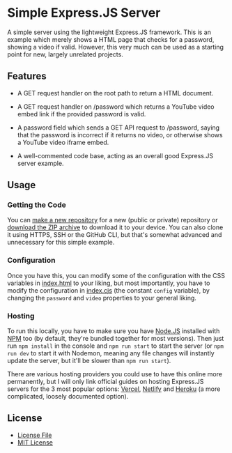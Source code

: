 # Simple Express.JS Server

A simple server using the lightweight Express.JS framework. This is an example which merely shows a HTML page that checks for a password, showing a video if valid. However, this very much can be used as a starting point for new, largely unrelated projects.

## Features

- A GET request handler on the root path to return a HTML document.

- A GET request handler on /password which returns a YouTube video embed link if the provided password is valid.

- A password field which sends a GET API request to /password, saying that the password is incorrect if it returns no video, or otherwise shows a YouTube video iframe embed.

- A well-commented code base, acting as an overall good Express.JS server example.

## Usage

### Getting the Code

You can [make a new repository](https://github.com/new?template_name=express-server&template_owner=eulmdev) for a new (public or private) repository or [download the ZIP archive](https://github.com/eulmdev/express-server/archive/refs/heads/main.zip) to download it to your device. You can also clone it using HTTPS, SSH or the GitHub CLI, but that's somewhat advanced and unnecessary for this simple example.

### Configuration

Once you have this, you can modify some of the configuration with the CSS variables in [index.html](/index.html) to your liking, but most importantly, you have to modify the configuration in [index.cjs](/index.cjs) (the constant `config` variable), by changing the `password` and `video` properties to your general liking.

### Hosting

To run this locally, you have to make sure you have [Node.JS](https://nodejs.org/en/) installed with [NPM](https://www.npmjs.com/) too (by default, they're bundled together for most versions). Then just run `npm install` in the console and `npm run start` to start the server (or `npm run dev` to start it with Nodemon, meaning any file changes will instantly update the server, but it'll be slower than `npm run start`).

There are various hosting providers you could use to have this online more permanently, but I will only link official guides on hosting Express.JS servers for the 3 most popular options: [Vercel](https://vercel.com/guides/using-express-with-vercel), [Netlify](https://docs.netlify.com/frameworks/express/) and [Heroku](https://devcenter.heroku.com/articles/deploying-nodejs) (a more complicated, loosely documented option).

## License

- [License File](/LICENSE)
- [MIT License](https://choosealicense.com/licenses/mit)
